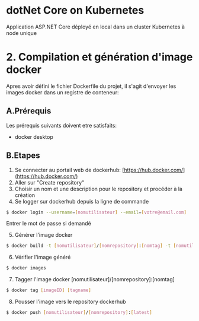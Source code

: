 # dotNet Core on Kubernetes

Application ASP.NET Core déployé en local dans un cluster Kubernetes à node unique


# 2. Compilation et génération d'image docker

Apres avoir défini le fichier Dockerfile du projet, il s'agit d'envoyer les images docker dans un registre de conteneur:

## A.Prérequis

Les prérequis suivants doivent etre satisfaits:
- docker desktop

## B.Etapes

1. Se connecter au portail web de dockerhub: [https://hub.docker.com/](https://hub.docker.com/)
2. Aller sur "Create repository"
3. Choisir un nom et une description pour le repository et procéder à la création
4. Se logger sur dockerhub depuis la ligne de commande
```bash
$ docker login --username=[nomutilisateur] --email=[votre@email.com]
````
Entrer le mot de passe si demandé

5. Générer l'image docker
```bash
$ docker build -t [nomutilisateur]/[nomrepository]:[nomtag] -t [nomutilisateur]/[nomrepository]:[latest] .
````

6. Vérifier l'image généré

```bash
$ docker images
````

7. Tagger l'image docker [nomutilisateur]/[nomrepository]:[nomtag]
```bash
$ docker tag [imageID] [tagname]
````

8. Pousser l'image vers le repository dockerhub
```bash
$ docker push [nomutilisateur]/[nomrepository]:[latest]
````
